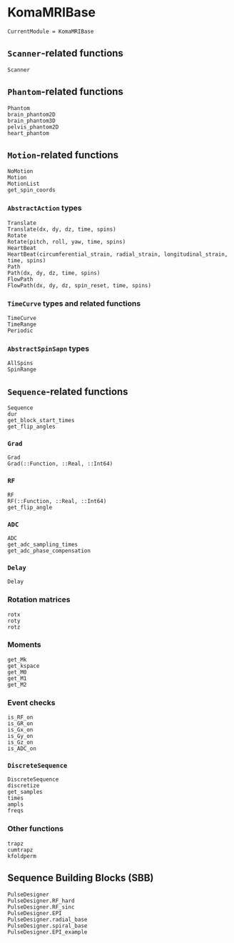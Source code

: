 # KomaMRIBase

```@meta
CurrentModule = KomaMRIBase
```

## `Scanner`-related functions

```@docs
Scanner
```

## `Phantom`-related functions 

```@docs
Phantom
brain_phantom2D
brain_phantom3D
pelvis_phantom2D
heart_phantom
```

## `Motion`-related functions

```@docs
NoMotion
Motion
MotionList
get_spin_coords
```

### `AbstractAction` types

```@docs
Translate
Translate(dx, dy, dz, time, spins)
Rotate
Rotate(pitch, roll, yaw, time, spins)
HeartBeat
HeartBeat(circumferential_strain, radial_strain, longitudinal_strain, time, spins)
Path
Path(dx, dy, dz, time, spins)
FlowPath
FlowPath(dx, dy, dz, spin_reset, time, spins)
```

### `TimeCurve` types and related functions

```@docs
TimeCurve
TimeRange
Periodic
```

### `AbstractSpinSapn` types

```@docs
AllSpins
SpinRange
```

## `Sequence`-related functions

```@docs
Sequence
dur
get_block_start_times
get_flip_angles
```

### `Grad`

```@docs
Grad
Grad(::Function, ::Real, ::Int64)
```
### `RF`

```@docs
RF
RF(::Function, ::Real, ::Int64)
get_flip_angle
```

### `ADC`

```@docs
ADC
get_adc_sampling_times
get_adc_phase_compensation
```

### `Delay`
    
```@docs
Delay
```

### Rotation matrices

```@docs
rotx
roty
rotz
```

### Moments

```@docs
get_Mk
get_kspace
get_M0
get_M1
get_M2
```

### Event checks

```@docs
is_RF_on
is_GR_on
is_Gx_on
is_Gy_on
is_Gz_on
is_ADC_on
```

### `DiscreteSequence`

```@docs
DiscreteSequence
discretize
get_samples
times
ampls
freqs
```

### Other functions

```@docs
trapz
cumtrapz
kfoldperm
```

## Sequence Building Blocks (SBB)

```@docs
PulseDesigner
PulseDesigner.RF_hard
PulseDesigner.RF_sinc
PulseDesigner.EPI
PulseDesigner.radial_base
PulseDesigner.spiral_base
PulseDesigner.EPI_example
```